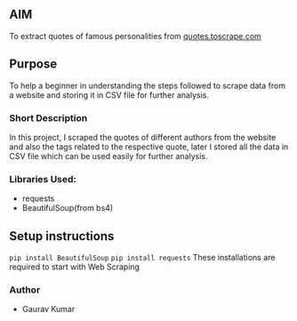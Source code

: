 ## **AIM**
To extract quotes of famous personalities from [quotes.toscrape.com](https://quotes.toscrape.com/)

## Purpose
To help a beginner in understanding the steps followed to scrape data from a website and storing it in CSV file for further analysis.

### **Short Description**
 In this project, I scraped the quotes of different authors from the website and also the tags related to the respective quote, later I stored all the data in CSV file which can be used easily for further analysis.

### **Libraries Used:**
 - requests
 - BeautifulSoup(from bs4)

## Setup instructions
 ```pip install BeautifulSoup```
 ```pip install requests```
 These installations are required to start with Web Scraping

### **Author**
 - Gaurav Kumar 




